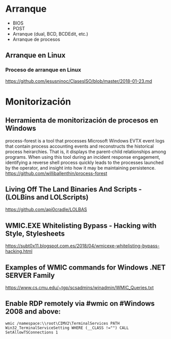 # Arranque
- BIOS
- POST
- Arranque (dual, BCD, BCDEdit, etc.)
- Arranque de procesos

## Arranque en Linux
### Proceso de arranque en Linux
https://github.com/jesusninoc/ClasesISO/blob/master/2018-01-23.md

# Monitorización

## Herramienta de monitorización de procesos en Windows
process-forest is a tool that processes Microsoft Windows EVTX event logs that contain process accounting events and reconstructs the historical process heirarchies. That is, it displays the parent-child relationships among programs. When using this tool during an incident response engagement, identifying a reverse shell process quickly leads to the processes launched by the operator, and insight into how it may be maintaining persistence.
https://github.com/williballenthin/process-forest


## Living Off The Land Binaries And Scripts - (LOLBins and LOLScripts)
https://github.com/api0cradle/LOLBAS

## WMIC.EXE Whitelisting Bypass - Hacking with Style, Stylesheets
https://subt0x11.blogspot.com.es/2018/04/wmicexe-whitelisting-bypass-hacking.html

## Examples of WMIC commands for Windows .NET SERVER Family 
https://www.cs.cmu.edu/~tgp/scsadmins/winadmin/WMIC_Queries.txt

## Enable RDP remotely via #wmic on #Windows 2008 and above: 
```MS-DOS
wmic /namespace:\\root\CIMV2\TerminalServices PATH Win32_TerminalServiceSetting WHERE (__CLASS !="") CALL SetAllowTSConnections 1
```
